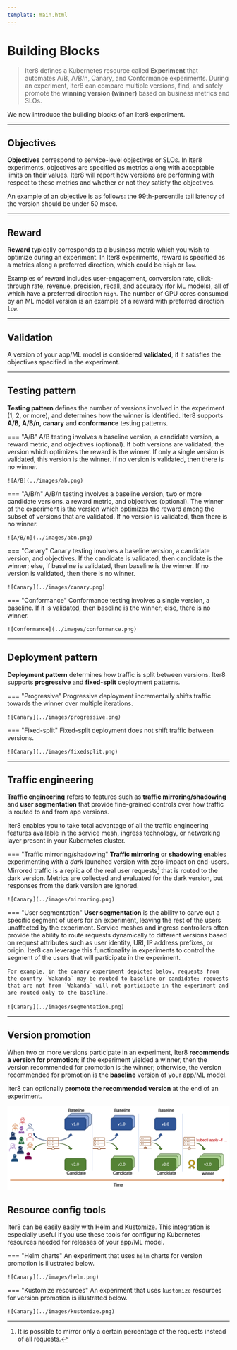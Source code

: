 ```yaml
---
template: main.html
---
```


# Building Blocks

> Iter8 defines a Kubernetes resource called **Experiment** that automates A/B, A/B/n, Canary, and Conformance experiments. During an experiment, Iter8 can compare multiple versions, find,  and safely promote the **winning version (winner)** based on business metrics and SLOs.

We now introduce the building blocks of an Iter8 experiment.

***

## Objectives

**Objectives** correspond to service-level objectives or SLOs. In Iter8 experiments, objectives are specified as metrics along with acceptable limits on their values. Iter8 will report how versions are performing with respect to these metrics and whether or not they satisfy the objectives.

An example of an objective is as follows: the 99th-percentile tail latency of the version should be under 50 msec.

***

## Reward
**Reward** typically corresponds to a business metric which you wish to optimize during an experiment. In Iter8 experiments, reward is specified as a metrics along a preferred direction, which could be `high` or `low`. 

Examples of reward includes user-engagement, conversion rate, click-through rate, revenue, precision, recall, and accuracy (for ML models), all of which have a preferred direction `high`. The number of GPU cores consumed by an ML model version is an example of a reward with preferred direction `low`.

***

## Validation

A version of your app/ML model is considered **validated**, if it satisfies the objectives specified in the experiment.

***

## Testing pattern

**Testing pattern** defines the number of versions involved in the experiment (1, 2, or more), and determines how the winner is identified. Iter8 supports **A/B**, **A/B/n**, **canary** and **conformance** testing patterns.

=== "A/B"
    A/B testing involves a baseline version, a candidate version, a reward metric, and objectives (optional). If both versions are validated, the version which optimizes the reward is the winner. If only a single version is validated, this version is the winner. If no version is validated, then there is no winner.

    ![A/B](../images/ab.png)

=== "A/B/n"
    A/B/n testing involves a baseline version, two or more candidate versions, a reward metric,  and objectives (optional). The winner of the experiment is the version which optimizes the reward among the subset of versions that are validated. If no version is validated, then there is no winner.

    ![A/B/n](../images/abn.png)

=== "Canary"
    Canary testing involves a baseline version, a candidate version, and objectives. If the candidate is validated, then candidate is the winner; else, if baseline is validated, then baseline is the winner. If no version is validated, then there is no winner.

    ![Canary](../images/canary.png)

=== "Conformance"
    Conformance testing involves a single version, a baseline. If it is validated, then baseline is the winner; else, there is no winner.

    ![Conformance](../images/conformance.png)

***

## Deployment pattern

**Deployment pattern** determines how traffic is split between versions. Iter8 supports **progressive** and **fixed-split** deployment patterns.

=== "Progressive"
    Progressive deployment incrementally shifts traffic towards the winner over multiple iterations.

    ![Canary](../images/progressive.png)

=== "Fixed-split"
    Fixed-split deployment does not shift traffic between versions.

    ![Canary](../images/fixedsplit.png)

***

## Traffic engineering

**Traffic engineering** refers to features such as **traffic mirroring/shadowing** and **user segmentation** that provide fine-grained controls over how traffic is routed to and from app versions.

Iter8 enables you to take total advantage of all the traffic engineering features available in the service mesh, ingress technology, or networking layer present in your Kubernetes cluster.

=== "Traffic mirroring/shadowing"
    **Traffic mirroring** or **shadowing** enables experimenting with a *dark* launched version with zero-impact on end-users. Mirrored traffic is a replica of the real user requests[^1] that is routed to the dark version. Metrics are collected and evaluated for the dark version, but responses from the dark version are ignored.

    ![Canary](../images/mirroring.png)

=== "User segmentation"
    **User segmentation** is the ability to carve out a specific segment of users for an experiment, leaving the rest of the users unaffected by the experiment. Service meshes and ingress controllers often provide the ability to route requests dynamically to different versions based on request attributes such as user identity, URI, IP address prefixes, or origin. Iter8 can leverage this functionality in experiments to control the segment of the users that will participate in the experiment. 
    
    For example, in the canary experiment depicted below, requests from the country `Wakanda` may be routed to baseline or candidate; requests that are not from `Wakanda` will not participate in the experiment and are routed only to the baseline.

    ![Canary](../images/segmentation.png)

***


## Version promotion

When two or more versions participate in an experiment, Iter8 **recommends a version for promotion**; if the experiment yielded a winner, then the version recommended for promotion is the winner; otherwise, the version recommended for promotion is the **baseline** version of your app/ML model.

Iter8 can optionally **promote the recommended version** at the end of an experiment.

![Canary](../images/yamljson.png)

## Resource config tools

Iter8 can be easily easily with Helm and Kustomize. This integration is especially useful if you use these tools for configuring Kubernetes resources needed for releases of your app/ML model.

=== "Helm charts"
    An experiment that uses `helm` charts for version promotion is illustrated below.

    ![Canary](../images/helm.png)

=== "Kustomize resources"
    An experiment that uses `kustomize` resources for version promotion is illustrated below.

    ![Canary](../images/kustomize.png)

[^1]: It is possible to mirror only a certain percentage of the requests instead of all requests.